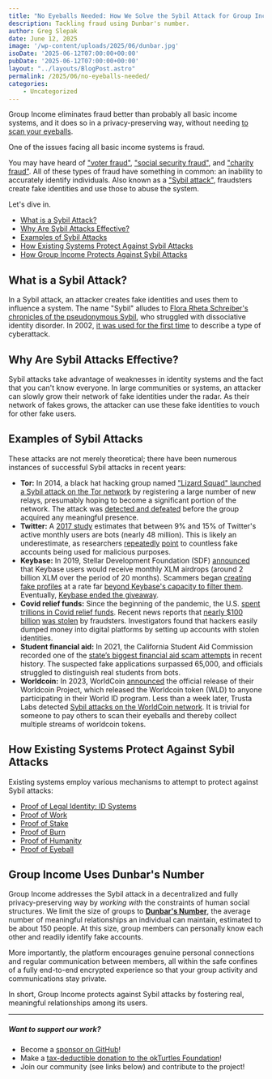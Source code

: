 ```yaml
---
title: "No Eyeballs Needed: How We Solve the Sybil Attack for Group Income"
description: Tackling fraud using Dunbar's number.
author: Greg Slepak
date: June 12, 2025
image: '/wp-content/uploads/2025/06/dunbar.jpg'
isoDate: '2025-06-12T07:00:00+00:00'
pubDate: '2025-06-12T07:00:00+00:00'
layout: "../layouts/BlogPost.astro"
permalink: /2025/06/no-eyeballs-needed/
categories:
    - Uncategorized
---
```


Group Income eliminates fraud better than probably all basic income systems, and it does so in a privacy-preserving way, without needing [to scan your eyeballs](https://whitepaper.worldcoin.org/technical-implementation#the-orb).

One of the issues facing all basic income systems is fraud.

You may have heard of ["voter fraud"](https://en.wikipedia.org/wiki/Electoral_fraud), ["social security fraud"](https://www.ssa.gov/fraud/), and ["charity fraud"](https://en.wikipedia.org/wiki/Charity_fraud). All of these types of fraud have something in common: an inability to accurately identify individuals. Also known as a ["Sybil attack"](https://en.wikipedia.org/wiki/Sybil_attack), fraudsters create fake identities and use those to abuse the system.

Let's dive in.

- [What is a Sybil Attack?](#what-is-a-sybil-attack)
- [Why Are Sybil Attacks Effective?](#why-are-sybil-attacks-effective)
- [Examples of Sybil Attacks](#examples-of-sybil-attacks)
- [How Existing Systems Protect Against Sybil Attacks](#how-existing-systems-protect-against-sybil-attacks)
- [How Group Income Protects Against Sybil Attacks](#how-group-income-protects-against-sybil-attacks)

## What is a Sybil Attack?

In a Sybil attack, an attacker creates fake identities and uses them to influence a system. The name "Sybil" alludes to [Flora Rheta Schreiber's chronicles of the pseudonymous Sybil](https://en.wikipedia.org/wiki/Sybil_(Schreiber_book)), who struggled with dissociative identity disorder. In 2002, [it was used for the first time](https://www.freehaven.net/anonbib/cache/sybil.pdf) to describe a type of cyberattack.

## Why Are Sybil Attacks Effective?

Sybil attacks take advantage of weaknesses in identity systems and the fact that you can't know everyone. In large communities or systems, an attacker can slowly grow their network of fake identities under the radar. As their network of fakes grows, the attacker can use these fake identities to vouch for other fake users.

## Examples of Sybil Attacks

These attacks are not merely theoretical; there have been numerous instances of successful Sybil attacks in recent years:

- **Tor:** In 2014, a black hat hacking group named ["Lizard Squad" launched a Sybil attack on the Tor network](https://en.wikipedia.org/wiki/Lizard_Squad#Tor_sybil_attack) by registering a large number of new relays, presumably hoping to become a significant portion of the network. The attack was [detected and defeated](https://www.twitlonger.com/show/n_1sjg365) before the group acquired any meaningful presence.
- **Twitter:** A [2017 study](https://arxiv.org/pdf/1703.03107.pdf) estimates that between 9% and 15% of Twitter's active monthly users are bots (nearly 48 million). This is likely an underestimate, as researchers [repeatedly](https://www.bbc.com/news/technology-38724082) [point](https://www.wired.com/story/new-tool-shows-how-bots-drive-conversation-for-news-events/) to countless fake accounts being used for malicious purposes.
- **Keybase:** In 2019, Stellar Development Foundation (SDF) [announced](https://www.coindesk.com/markets/2019/09/09/stellar-to-give-away-2-billion-xlm-valued-at-120-million-today/) that Keybase users would receive monthly XLM airdrops (around 2 billion XLM over the period of 20 months). Scammers began [creating fake profiles](https://github.com/keybase/keybase-issues/issues/3546) at a rate far [beyond Keybase's capacity to filter them](https://www.publish0x.com/airdrop-united/keybase-the-big-stellar-space-drop-ended-xdxxqr). Eventually, [Keybase ended the giveaway](https://decrypt.co/14672/keybase-ends-stellar-airdrop-thanks-hordes-crappy-fake-accounts).
- **Covid relief funds:** Since the beginning of the pandemic, the U.S. [spent trillions in Covid relief funds](https://www.covidmoneytracker.org). Recent news reports that [nearly $100 billion](https://www.cnbc.com/2021/12/21/criminals-have-stolen-nearly-100-billion-in-covid-relief-funds-secret-service.html) [was stolen](https://republicbrief.com/secret-service-report-of-100-billion-theft-has-been-covered-up-by-the-white-house/) by fraudsters. Investigators found that hackers easily dumped money into digital platforms by setting up accounts with stolen identities.
- **Student financial aid:** In 2021, the California Student Aid Commission recorded one of the [state’s biggest financial aid scam attempts](https://www.latimes.com/california/story/2021-09-01/california-college-financial-aid-scam-fake-students) in recent history. The suspected fake applications surpassed 65,000, and officials struggled to distinguish real students from bots.
- **Worldcoin:** In 2023, WorldCoin [announced](https://worldcoin.org/blog/announcements/worldcoin-project-launches) the official release of their Worldcoin Project, which released the Worldcoin token (WLD) to anyone participating in their World ID program. Less than a week later, Trusta Labs detected [Sybil attacks on the WorldCoin network](https://twitter.com/TrustaLabs/status/1684144715661455360). It is trivial for someone to pay others to scan their eyeballs and thereby collect multiple streams of worldcoin tokens.

## How Existing Systems Protect Against Sybil Attacks

Existing systems employ various mechanisms to attempt to protect against Sybil attacks:

- [Proof of Legal Identity: ID Systems](https://id4d.worldbank.org/guide/types-id-systems)
- [Proof of Work](https://en.bitcoin.it/wiki/Proof_of_work)
- [Proof of Stake](https://en.bitcoin.it/wiki/Proof_of_Stake)
- [Proof of Burn](https://en.bitcoin.it/wiki/Proof_of_burn)
- [Proof of Humanity](https://en.wikipedia.org/wiki/Proof_of_personhood)
- [Proof of Eyeball](https://whitepaper.worldcoin.org/technical-implementation#the-orb)

## Group Income Uses Dunbar's Number

Group Income addresses the Sybil attack in a decentralized and fully privacy-preserving way by _working with_ the constraints of human social structures. We limit the size of groups to **[Dunbar's Number](https://en.wikipedia.org/wiki/Dunbar%27s_number)**, the average number of meaningful relationships an individual can maintain, estimated to be about 150 people. At this size, group members can personally know each other and readily identify fake accounts.

More importantly, the platform encourages genuine personal connections and regular communication between members, all within the safe confines of a fully end-to-end encrypted experience so that your group activity and communications stay private.

In short, Group Income protects against Sybil attacks by fostering real, meaningful relationships among its users.

------

##### Want to support our work?

- Become a [sponsor on GitHub](https://github.com/sponsors/okTurtles)!
- Make a [tax-deductible donation to the okTurtles Foundation](https://okturtles.org/donate/)!
- Join our community (see links below) and contribute to the project!
